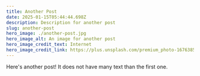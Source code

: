 ```yaml
---
title: Another Post
date: 2025-01-15T05:44:44.698Z
description: Description for another post
slug: another-post
hero_image: ./another-post.jpg
hero_image_alt: An image for another post
hero_image_credit_text: Internet
hero_image_credit_link: https://plus.unsplash.com/premium_photo-1676385777209-1d435cc69c5a?q=80&w=1170&auto=format&fit=crop&ixlib=rb-4.0.3&ixid=M3wxMjA3fDB8MHxwaG90by1wYWdlfHx8fGVufDB8fHx8fA%3D%3D
---
```


Here's another post! It does not have many text than the first one.
